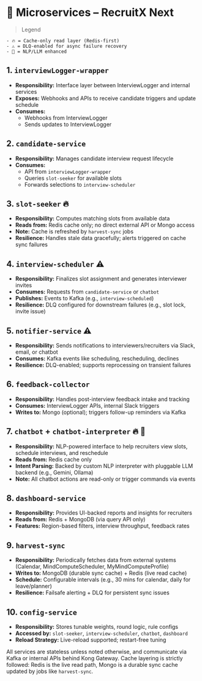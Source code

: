 # 🧩 Microservices – RecruitX Next

> Legend

```
- 🔥 = Cache-only read layer (Redis-first)
- ⚠️ = DLQ-enabled for async failure recovery
- 🤖 = NLP/LLM enhanced
```

## 1. `interviewLogger-wrapper`

- **Responsibility:** Interface layer between InterviewLogger and internal services
- **Exposes:** Webhooks and APIs to receive candidate triggers and update schedule
- **Consumes:**
    - Webhooks from InterviewLogger
    - Sends updates to InterviewLogger

## 2. `candidate-service`

- **Responsibility:** Manages candidate interview request lifecycle
- **Consumes:**
    - API from `interviewLogger-wrapper`
    - Queries `slot-seeker` for available slots
    - Forwards selections to `interview-scheduler`

## 3. `slot-seeker` 🔥

- **Responsibility:** Computes matching slots from available data
- **Reads from:** Redis cache only; no direct external API or Mongo access
- **Note:** Cache is refreshed by `harvest-sync` jobs
- **Resilience:** Handles stale data gracefully; alerts triggered on cache sync failures

## 4. `interview-scheduler` ⚠️

- **Responsibility:** Finalizes slot assignment and generates interviewer invites
- **Consumes:** Requests from `candidate-service` or `chatbot`
- **Publishes:** Events to Kafka (e.g., `interview-scheduled`)
- **Resilience:** DLQ configured for downstream failures (e.g., slot lock, invite issue)

## 5. `notifier-service` ⚠️

- **Responsibility:** Sends notifications to interviewers/recruiters via Slack, email, or chatbot
- **Consumes:** Kafka events like scheduling, rescheduling, declines
- **Resilience:** DLQ-enabled; supports reprocessing on transient failures

## 6. `feedback-collector`

- **Responsibility:** Handles post-interview feedback intake and tracking
- **Consumes:** InterviewLogger APIs, internal Slack triggers
- **Writes to:** Mongo (optional); triggers follow-up reminders via Kafka

## 7. `chatbot` + `chatbot-interpreter` 🔥 🤖

- **Responsibility:** NLP-powered interface to help recruiters view slots, schedule interviews, and reschedule
- **Reads from:** Redis cache only
- **Intent Parsing:** Backed by custom NLP interpreter with pluggable LLM backend (e.g., Gemini, Ollama)
- **Note:** All chatbot actions are read-only or trigger commands via events

## 8. `dashboard-service`

- **Responsibility:** Provides UI-backed reports and insights for recruiters
- **Reads from:** Redis + MongoDB (via query API only)
- **Features:** Region-based filters, interview throughput, feedback rates

## 9. `harvest-sync`

- **Responsibility:** Periodically fetches data from external systems (Calendar, MindComputeScheduler, MyMindComputeProfile)
- **Writes to:** MongoDB (durable sync cache) + Redis (live read cache)
- **Schedule:** Configurable intervals (e.g., 30 mins for calendar, daily for leave/planner)
- **Resilience:** Failsafe alerting + DLQ for persistent sync issues

## 10. `config-service`

- **Responsibility:** Stores tunable weights, round logic, rule configs
- **Accessed by:** `slot-seeker`, `interview-scheduler`, `chatbot`, `dashboard`
- **Reload Strategy:** Live-reload supported; restart-free tuning

All services are stateless unless noted otherwise, and communicate via Kafka or internal APIs behind Kong Gateway. Cache
layering is strictly followed: Redis is the live read path, Mongo is a durable sync cache updated by jobs like
`harvest-sync`.

